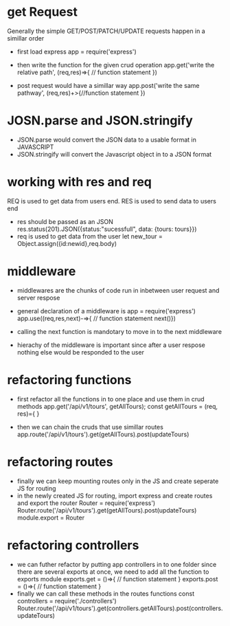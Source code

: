 # get Request
Generally the simple GET/POST/PATCH/UPDATE requests happen in a simillar order
 - first load express
 app = require('express')
 - then write the function for the given crud operation
 app.get('write the relative path', (req,res)=>{ // function statement })

 - post request would have a simillar way
 app.post('write the same pathway', (req,res)+>{//function statement })

# JOSN.parse and JSON.stringify
 - JSON.parse would convert the JSON data to a usable format in JAVASCRIPT
 - JSON.stringify will convert the Javascript object in to a JSON format

# working with res and req
REQ is used to get data from users end. RES is used to send data to users end
 - res should be passed as an JSON
 res.status(201).JSON({status:"sucessfull", data: {tours: tours}})
 - req is used to get data from the user
 let new_tour = Object.assign({id:newid},req.body)

# middleware
 - middlewares are the chunks of code run in inbetween user request and server respose
 - general declaration of a middleware is 
   app = require('express')
   app.use((req,res,next)-=>{ // function statement next()})

 - calling the next function is mandotary to move in to the next middleware
 - hierachy of the middleware is important since after a user respose nothing else would be responded to the user

# refactoring functions
 - first refactor all the functions in to one place and use them in crud methods
  app.get('/api/v1/tours', getAllTours);
  const getAllTours = (req, res)={ }

 - then we can chain the cruds that use simillar routes
  app.route('/api/v1/tours').get(getAllTours).post(updateTours)
# refactoring routes
 - finally we can keep mounting routes only in the JS and create seperate JS for routing
 - in the newly created JS for routing, import express and create routes and export the router
 Router = require('express')
 Router.route('/api/v1/tours').get(getAllTours).post(updateTours)
 module.export = Router

 # refactoring controllers
 - we can futher refactor by putting app controllers in to one folder
  since there are several exports at once, we need to add all the function to exports module
 exports.get = ()=>{ // function statement }
 exports.post = ()=>{ // function statement }
 - finally we can call these methods in the routes functions
 const controllers = require('./controllers')
 Router.route('/api/v1/tours').get(controllers.getAllTours).post(controllers.updateTours)
 




